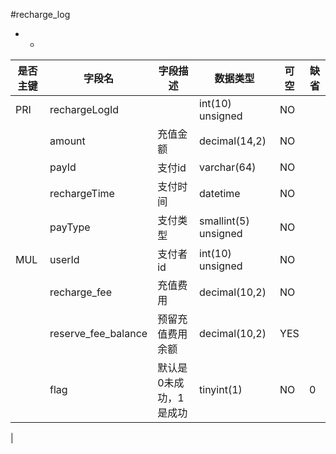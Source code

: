 #recharge_log
* -
 
|是否主键	|字段名	|字段描述	|数据类型	|可空	|缺省	|
| --------|-----|-----|-----|-----|-----|
|PRI|rechargeLogId||int(10) unsigned|NO||
||amount|充值金额|decimal(14,2)|NO||
||payId|支付id|varchar(64)|NO||
||rechargeTime|支付时间|datetime|NO||
||payType|支付类型|smallint(5) unsigned|NO||
|MUL|userId|支付者id|int(10) unsigned|NO||
||recharge_fee|充值费用|decimal(10,2)|NO||
||reserve_fee_balance|预留充值费用余额|decimal(10,2)|YES||
||flag|默认是0未成功，1是成功|tinyint(1)|NO|0|
|
